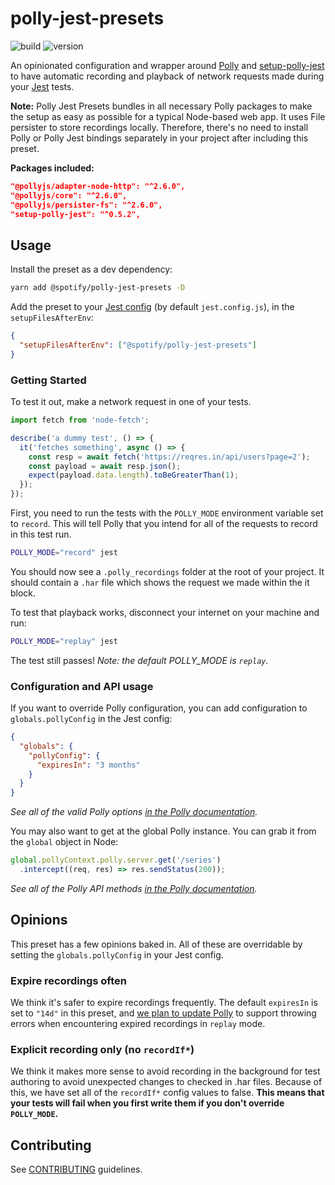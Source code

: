 # polly-jest-presets

![build](https://img.shields.io/circleci/build/github/spotify/polly-jest-presets.svg)
![version](https://img.shields.io/github/package-json/v/spotify/polly-jest-presets.svg)

An opinionated configuration and wrapper around [Polly] and [setup-polly-jest] to have automatic recording and playback of network requests made during your [Jest] tests.

**Note:** Polly Jest Presets bundles in all necessary Polly packages to make the setup as easy as possible for a typical Node-based web app. It uses File persister to store recordings locally. Therefore, there's no need to install Polly or Polly Jest bindings separately in your project after including this preset.

**Packages included:**

```json
"@pollyjs/adapter-node-http": "^2.6.0",
"@pollyjs/core": "^2.6.0",
"@pollyjs/persister-fs": "^2.6.0",
"setup-polly-jest": "^0.5.2",
```

## Usage

Install the preset as a dev dependency:

```sh
yarn add @spotify/polly-jest-presets -D
```

Add the preset to your [Jest config](https://jestjs.io/docs/en/configuration) (by default `jest.config.js`), in the `setupFilesAfterEnv`:

```json
{
  "setupFilesAfterEnv": ["@spotify/polly-jest-presets"]
}
```

### Getting Started

To test it out, make a network request in one of your tests.

```js
import fetch from 'node-fetch';

describe('a dummy test', () => {
  it('fetches something', async () => {
    const resp = await fetch('https://reqres.in/api/users?page=2');
    const payload = await resp.json();
    expect(payload.data.length).toBeGreaterThan(1);
  });
});
```

First, you need to run the tests with the `POLLY_MODE` environment variable set to `record`. This will tell Polly that you intend for all of the requests to record in this test run. 

```sh
POLLY_MODE="record" jest
```

You should now see a `.polly_recordings` folder at the root of your project. It should contain a `.har` file which shows the request we made within the it block.

To test that playback works, disconnect your internet on your machine and run:

```sh
POLLY_MODE="replay" jest
```

The test still passes! *Note: the default POLLY_MODE is `replay`.*

### Configuration and API usage

If you want to override Polly configuration, you can add configuration to `globals.pollyConfig` in the Jest config:

```json
{
  "globals": {
    "pollyConfig": {
      "expiresIn": "3 months"
    }
  }
}
```

*See all of the valid Polly options [in the Polly documentation](https://netflix.github.io/pollyjs/#/configuration).*

You may also want to get at the global Polly instance. You can grab it from the `global` object in Node:

```js
global.pollyContext.polly.server.get('/series')
  .intercept((req, res) => res.sendStatus(200));
```

*See all of the Polly API methods [in the Polly documentation](https://netflix.github.io/pollyjs/#/api).*

## Opinions

This preset has a few opinions baked in. All of these are overridable by setting the `globals.pollyConfig` in your Jest config.

### Expire recordings often

We think it's safer to expire recordings frequently. The default `expiresIn` is set to `"14d"` in this preset, and [we plan to update Polly](https://github.com/Netflix/pollyjs/issues/226) to support throwing errors when encountering expired recordings in `replay` mode.

### Explicit recording only (no `recordIf*`)

We think it makes more sense to avoid recording in the background for test authoring to avoid unexpected changes to checked in .har files. Because of this, we have set all of the `recordIf*` config values to false. **This means that your tests will fail when you first write them if you don't override `POLLY_MODE`.**

## Contributing

See [CONTRIBUTING](./CONTRIBUTING.md) guidelines.

[Polly]: https://netflix.github.io/pollyjs
[setup-polly-jest]: https://www.npmjs.com/package/setup-polly-jest
[ESLint]: https://eslint.org/
[Jest]: http://jestjs.io/
